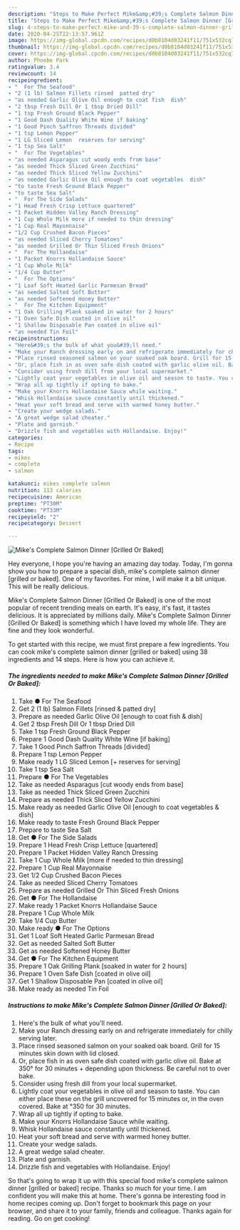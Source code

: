 ```yaml
---
description: "Steps to Make Perfect Mike&amp;#39;s Complete Salmon Dinner [Grilled Or Baked]"
title: "Steps to Make Perfect Mike&amp;#39;s Complete Salmon Dinner [Grilled Or Baked]"
slug: 4-steps-to-make-perfect-mike-and-39-s-complete-salmon-dinner-grilled-or-baked
date: 2020-04-25T22:13:57.961Z
image: https://img-global.cpcdn.com/recipes/d0b8104d03241f11/751x532cq70/mikes-complete-salmon-dinner-grilled-or-baked-recipe-main-photo.jpg
thumbnail: https://img-global.cpcdn.com/recipes/d0b8104d03241f11/751x532cq70/mikes-complete-salmon-dinner-grilled-or-baked-recipe-main-photo.jpg
cover: https://img-global.cpcdn.com/recipes/d0b8104d03241f11/751x532cq70/mikes-complete-salmon-dinner-grilled-or-baked-recipe-main-photo.jpg
author: Phoebe Park
ratingvalue: 3.4
reviewcount: 14
recipeingredient:
- "  For The Seafood"
- "2 (1 lb) Salmon Fillets rinsed  patted dry"
- "as needed Garlic Olive Oil enough to coat fish  dish"
- "2 tbsp Fresh Dill Or 1 tbsp Dried Dill"
- "1 tsp Fresh Ground Black Pepper"
- "1 Good Dash Quality White Wine if baking"
- "1 Good Pinch Saffron Threads divided"
- "1 tsp Lemon Pepper"
- "1 LG Sliced Lemon  reserves for serving"
- "1 tsp Sea Salt"
- "  For The Vegetables"
- "as needed Asparagus cut woody ends from base"
- "as needed Thick Sliced Green Zucchini"
- "as needed Thick Sliced Yellow Zucchini"
- "as needed Garlic Olive Oil enough to coat vegetables  dish"
- "to taste Fresh Ground Black Pepper"
- "to taste Sea Salt"
- "  For The Side Salads"
- "1 Head Fresh Crisp Lettuce quartered"
- "1 Packet Hidden Valley Ranch Dressing"
- "1 Cup Whole Milk more if needed to thin dressing"
- "1 Cup Real Mayonnaise"
- "1/2 Cup Crushed Bacon Pieces"
- "as needed Sliced Cherry Tomatoes"
- "as needed Grilled Or Thin Sliced Fresh Onions"
- "  For The Hollandaise"
- "1 Packet Knorrs Hollandaise Sauce"
- "1 Cup Whole Milk"
- "1/4 Cup Butter"
- "  For The Options"
- "1 Loaf Soft Heated Garlic Parmesan Bread"
- "as needed Salted Soft Butter"
- "as needed Softened Honey Butter"
- "  For The Kitchen Equipment"
- "1 Oak Grilling Plank soaked in water for 2 hours"
- "1 Oven Safe Dish coated in olive oil"
- "1 Shallow Disposable Pan coated in olive oil"
- "as needed Tin Foil"
recipeinstructions:
- "Here&#39;s the bulk of what you&#39;ll need."
- "Make your Ranch dressing early on and refrigerate immediately for chilly serving later."
- "Place rinsed seasoned salmon on your soaked oak board. Grill for 15 minutes skin down with lid closed."
- "Or, place fish in as oven safe dish coated with garlic olive oil. Bake at 350° for 30 minutes + depending upon thickness. Be careful not to over bake."
- "Consider using fresh dill from your local supermarket."
- "Lightly coat your vegetables in olive oil and season to taste. You can either place these on the grill uncovered for 15 minutes or, in the oven covered. Bake at °350 for 30 minutes."
- "Wrap all up tightly if opting to bake."
- "Make your Knorrs Hollandaise Sauce while waiting."
- "Whisk Hollandaise sauce constantly until thickened."
- "Heat your soft bread and serve with warmed honey butter."
- "Create your wedge salads."
- "A great wedge salad cheater."
- "Plate and garnish."
- "Drizzle fish and vegetables with Hollandaise. Enjoy!"
categories:
- Recipe
tags:
- mikes
- complete
- salmon

katakunci: mikes complete salmon 
nutrition: 113 calories
recipecuisine: American
preptime: "PT30M"
cooktime: "PT33M"
recipeyield: "2"
recipecategory: Dessert

---
```



![Mike&#39;s Complete Salmon Dinner [Grilled Or Baked]](https://img-global.cpcdn.com/recipes/d0b8104d03241f11/751x532cq70/mikes-complete-salmon-dinner-grilled-or-baked-recipe-main-photo.jpg)

Hey everyone, I hope you're having an amazing day today. Today, I'm gonna show you how to prepare a special dish, mike&#39;s complete salmon dinner [grilled or baked]. One of my favorites. For mine, I will make it a bit unique. This will be really delicious.



Mike&#39;s Complete Salmon Dinner [Grilled Or Baked] is one of the most popular of recent trending meals on earth. It's easy, it's fast, it tastes delicious. It is appreciated by millions daily. Mike&#39;s Complete Salmon Dinner [Grilled Or Baked] is something which I have loved my whole life. They are fine and they look wonderful.


To get started with this recipe, we must first prepare a few ingredients. You can cook mike&#39;s complete salmon dinner [grilled or baked] using 38 ingredients and 14 steps. Here is how you can achieve it.

<!--inarticleads1-->

##### The ingredients needed to make Mike&#39;s Complete Salmon Dinner [Grilled Or Baked]:

1. Take  ● For The Seafood
1. Get 2 (1 lb) Salmon Fillets [rinsed &amp; patted dry]
1. Prepare as needed Garlic Olive Oil [enough to coat fish &amp; dish]
1. Get 2 tbsp Fresh Dill Or 1 tbsp Dried Dill
1. Take 1 tsp Fresh Ground Black Pepper
1. Prepare 1 Good Dash Quality White Wine [if baking]
1. Take 1 Good Pinch Saffron Threads [divided]
1. Prepare 1 tsp Lemon Pepper
1. Make ready 1 LG Sliced Lemon [+ reserves for serving]
1. Take 1 tsp Sea Salt
1. Prepare  ● For The Vegetables
1. Take as needed Asparagus [cut woody ends from base]
1. Take as needed Thick Sliced Green Zucchini
1. Prepare as needed Thick Sliced Yellow Zucchini
1. Make ready as needed Garlic Olive Oil [enough to coat vegetables &amp; dish]
1. Make ready to taste Fresh Ground Black Pepper
1. Prepare to taste Sea Salt
1. Get  ● For The Side Salads
1. Prepare 1 Head Fresh Crisp Lettuce [quartered]
1. Prepare 1 Packet Hidden Valley Ranch Dressing
1. Take 1 Cup Whole Milk [more if needed to thin dressing]
1. Prepare 1 Cup Real Mayonnaise
1. Get 1/2 Cup Crushed Bacon Pieces
1. Take as needed Sliced Cherry Tomatoes
1. Prepare as needed Grilled Or Thin Sliced Fresh Onions
1. Get  ● For The Hollandaise
1. Make ready 1 Packet Knorrs Hollandaise Sauce
1. Prepare 1 Cup Whole Milk
1. Take 1/4 Cup Butter
1. Make ready  ● For The Options
1. Get 1 Loaf Soft Heated Garlic Parmesan Bread
1. Get as needed Salted Soft Butter
1. Get as needed Softened Honey Butter
1. Get  ● For The Kitchen Equipment
1. Prepare 1 Oak Grilling Plank [soaked in water for 2 hours]
1. Prepare 1 Oven Safe Dish [coated in olive oil]
1. Get 1 Shallow Disposable Pan [coated in olive oil]
1. Make ready as needed Tin Foil




<!--inarticleads2-->

##### Instructions to make Mike&#39;s Complete Salmon Dinner [Grilled Or Baked]:

1. Here&#39;s the bulk of what you&#39;ll need.
1. Make your Ranch dressing early on and refrigerate immediately for chilly serving later.
1. Place rinsed seasoned salmon on your soaked oak board. Grill for 15 minutes skin down with lid closed.
1. Or, place fish in as oven safe dish coated with garlic olive oil. Bake at 350° for 30 minutes + depending upon thickness. Be careful not to over bake.
1. Consider using fresh dill from your local supermarket.
1. Lightly coat your vegetables in olive oil and season to taste. You can either place these on the grill uncovered for 15 minutes or, in the oven covered. Bake at °350 for 30 minutes.
1. Wrap all up tightly if opting to bake.
1. Make your Knorrs Hollandaise Sauce while waiting.
1. Whisk Hollandaise sauce constantly until thickened.
1. Heat your soft bread and serve with warmed honey butter.
1. Create your wedge salads.
1. A great wedge salad cheater.
1. Plate and garnish.
1. Drizzle fish and vegetables with Hollandaise. Enjoy!




So that's going to wrap it up with this special food mike&#39;s complete salmon dinner [grilled or baked] recipe. Thanks so much for your time. I am confident you will make this at home. There's gonna be interesting food in home recipes coming up. Don't forget to bookmark this page on your browser, and share it to your family, friends and colleague. Thanks again for reading. Go on get cooking!
